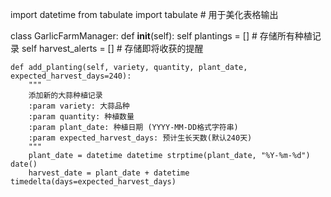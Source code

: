 
import datetime
from tabulate import tabulate  # 用于美化表格输出
 
class GarlicFarmManager:
    def __init__(self):
        self plantings = []  # 存储所有种植记录
        self harvest_alerts = []  # 存储即将收获的提醒
    
    def add_planting(self, variety, quantity, plant_date, expected_harvest_days=240):
        """
        添加新的大蒜种植记录
        :param variety: 大蒜品种
        :param quantity: 种植数量
        :param plant_date: 种植日期 (YYYY-MM-DD格式字符串)
        :param expected_harvest_days: 预计生长天数(默认240天)
        """
        plant_date = datetime datetime strptime(plant_date, "%Y-%m-%d") date()
        harvest_date = plant_date + datetime timedelta(days=expected_harvest_days)
